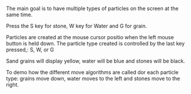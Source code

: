 
The main goal is to have multiple types of particles on the screen at the same time.

Press the S key for stone, W key for Water and G for grain.

Particles are created at the mouse cursor positio when the left mouse button is held down.  The particle type created is controlled by the last key pressed,: S, W, or G

Sand grains will display yellow, water will be blue and stones will be black.

To demo how the different move algorithms are called dor each particle type: grains move down, water moves to the left and stones move to the right.
